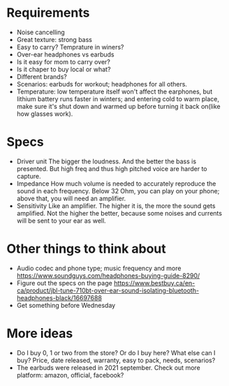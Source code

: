 # Requirements
- Noise cancelling
- Great texture: strong bass
- Easy to carry? Temprature in winers?
- Over-ear headphones vs earbuds
- Is it easy for mom to carry over?
- Is it chaper to buy local or what?
- Different brands?
- Scenarios: earbuds for workout; headphones for all others.
- Temperature: low temperature itself won't affect the earphones, but lithium battery runs faster in winters; and entering cold to warm place, make sure it's shut down and warmed up before turning it back on(like how glasses work).

# Specs
- Driver unit
The bigger the loudness. And the better the bass is presented. But high freq and thus high pitched voice are harder to capture. 
- Impedance
How much volume is needed to accurately reproduce the sound in each frequency. Below 32 Ohm, you can play on your phone; above that, you will need an amplifier.
- Sensitivity
Like an amplifier. The higher it is, the more the sound gets amplified. Not the higher the better, because some noises and currents will be sent to your ear as well.

# Other things to think about
- Audio codec and phone type; music frequency and more
https://www.soundguys.com/headphones-buying-guide-8290/
- Figure out the specs on the page
https://www.bestbuy.ca/en-ca/product/jbl-tune-710bt-over-ear-sound-isolating-bluetooth-headphones-black/16697688
- Get something before Wednesday

# More ideas
- Do I buy 0, 1 or two from the store? Or do I buy here? What else can I buy? Price, date released, warranty, easy to pack, needs, scenarios?
- The earbuds were released in 2021 september. Check out more platform: amazon, official, facebook? 
